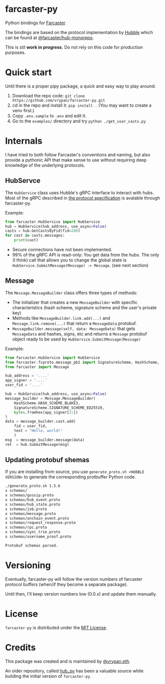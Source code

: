 # farcaster-py
Python bindings for [Farcaster](https://farcaster.xyz).

The bindings are based on the protocol implementation by [Hubble](https://thehubble.xyz) which can be found at [@farcaster/hub-monorepo](https://github.com/farcasterxyz/hub-monorepo/).

This is stil **work in progress**. Do not rely on this code for production purposes.

# Quick start

Until there is a proper pipy package, a quick and easy way to play around:

1. Download the repo code: `git clone https://github.com/vrypan/farcaster-py.git`
2. cd in the repo and install it: `pip install .` (You may want to create a venv first.)
3. Copy `.env.sample` to `.env` and edit it.
4. Go to the `examples/` directory and try `python ./get_user_casts.py`

# Internals

I have tried to both follow Farcaster's conventions and naming, but also provide a pythonic API that make sense to use without requiring deep knowledge of the underlying protocols.

## HubServce
The `HubService` class uses Hubble's gRPC interface to interact with hubs. Most of the gRPC described in [the protocol specification](https://github.com/farcasterxyz/protocol/blob/main/docs/SPECIFICATION.md) is avalable through farcaster-py.

Example:

```python
from farcaster.HubService import HubService
hub = HubService(hub_address, use_async=False)
casts = hub.GetCastsByFid(fid=280)
for cast in casts.messages:
	print(cast)
```

- Secure connections have not been implemented.
- 99% of the gRPC API is read-only: You get data from the hubs. The only (I think) call that allows you to change the global state is `HubService.SubmitMessage(Message) -> Message`. (see next section)

## Message

The `Message.MessageBuilder` class offers three types of methods:
- The initializer that creates a new `MessageBuilder` with specific characteristics (hash scheme, signature scheme and the user's private key)
- Methods like `MessageBuilder.link.add(...)` and `Message.link.remove(...)` that return a `MessageData` protobuf.
- `MessageBuilder.message(self, data: MessageData)` that gets `MessageData` and hashes, signs, etc and returns a `Message` protobuf object ready to be used by `HubService.SubmitMessage(Message)`

Example:

```python
from farcaster.HubService import HubService
from farcaster.fcproto.message_pb2 import SignatureScheme, HashScheme, Embed
from farcaster import Message

hub_address	= '....'
app_signer = '....'
user_fid = '....'

hub = HubService(hub_address, use_async=False)
message_builder = Message.MessageBuilder(
	HashScheme.HASH_SCHEME_BLAKE3, 
	SignatureScheme.SIGNATURE_SCHEME_ED25519, 
	bytes.fromhex(app_signer[2:])
)
data = message_builder.cast.add(
	fid = user_fid, 
	text = "Hello, world!" 
	)
msg  = message_builder.message(data)
ret  = hub.SubmitMessage(msg)
```

## Updating protobuf shemas

If you are installing from source, you use `generate_proto.sh <HUBBLE VERSION>`
to generate the corresponding protbuffer Python code.


```bash
./generate_proto.sh 1.5.6                                                                                                                                                                                  git:main*
x schemas/
x schemas/gossip.proto
x schemas/hub_event.proto
x schemas/hub_state.proto
x schemas/job.proto
x schemas/message.proto
x schemas/onchain_event.proto
x schemas/request_response.proto
x schemas/rpc.proto
x schemas/sync_trie.proto
x schemas/username_proof.proto

Protobuf schemas parsed.
```

# Versioning

Eventually, farcaster-py will follow the version numbers of farcaster protocol buffers (when/if they become a separate package).

Until then, I'll keep version numbers low (0.0.x) and update them manually.

# License
`farcaster-py` is distributed under the [MIT License](LICENSE).

# Credits

This package was created and is maintained by [@vrypan.eth](https://warpcast.com/vrypan.eth).

An older repository, called [hub_py](https://github.com/mirceapasoi/hub_py) has been a valuable source while building the initial version of `farcaster-py`.